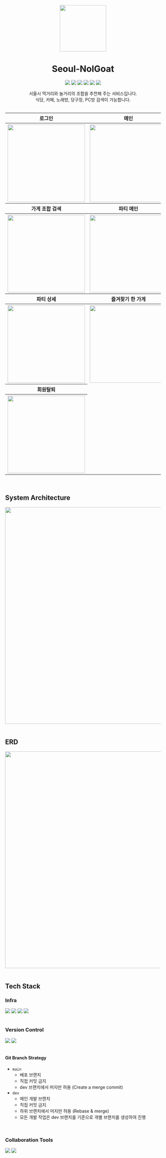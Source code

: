 <div align="center">
<img src="https://github.com/user-attachments/assets/2d19977e-9167-4c4e-9506-41175f118a58" width="150">

# Seoul-NolGoat

<img src="https://img.shields.io/badge/javascript-F7DF1E?style=for-the-badge&logo=javascript&logoColor=white">
<img src="https://img.shields.io/badge/react-61DAFB?style=for-the-badge&logo=react&logoColor=white">
<img src="https://img.shields.io/badge/java-007396?style=for-the-badge&logo=java&logoColor=white">
<img src="https://img.shields.io/badge/springboot-6DB33F?style=for-the-badge&logo=springboot&logoColor=white">
<img src="https://img.shields.io/badge/mysql-4479A1?style=for-the-badge&logo=mysql&logoColor=white">
<img src="https://img.shields.io/badge/redis-FF4438?style=for-the-badge&logo=redis&logoColor=white">

서울시 먹거리와 놀거리의 조합을 추천해 주는 서비스입니다.<br>
식당, 카페, 노래방, 당구장, PC방 검색이 가능합니다.<br><br>
</div>

<table>
  <tr>
    <th>로그인</th>
    <th>메인</th>
    <th>가게 검색</th>
  </tr>
  <tr>
    <th><img src="https://github.com/user-attachments/assets/035de2cf-5349-4a6e-8cb2-287673bf307e" width="250"></th>
    <th><img src="https://github.com/user-attachments/assets/7a611106-3b04-49e8-83af-202eab3d3ad3" width="250"></th>
    <th><img src="https://github.com/user-attachments/assets/854256a6-5fe8-487b-97d3-a4a2e82b85b3" width="250"></th>
  </tr>
  <tr>
    <th>가게 조합 검색</th>
    <th>파티 메인</th>
    <th>파티 생성</th>
  </tr>
  <tr>
    <th><img src="https://github.com/user-attachments/assets/e8b1a0a6-7b44-4db5-9b9e-60be824d620c" width="250"></th>
    <th><img src="https://github.com/user-attachments/assets/1d6aad7e-6b8f-44bc-b588-eca788e094e7" width="250"></th>
    <th><img src="https://github.com/user-attachments/assets/7085f176-28b5-462a-8c75-7840546b72b3" width="250"></th>

  </tr>
  <tr>
    <th>파티 상세</th>
    <th>즐겨찾기 한 가게</th>
    <th>내가 쓴 리뷰</th>
  </tr>
  <tr>
    <th><img src="https://github.com/user-attachments/assets/59e1bf2f-ba17-46b9-9cf6-6b9cd15d12b4" width="250"></th>
    <th><img src="https://github.com/user-attachments/assets/95edacca-552c-4aa8-8fa2-e4e46e45edef" width="250"></th>
    <th><img src="https://github.com/user-attachments/assets/5aaf00cc-eada-475b-8f6c-96cd5ccc6525" width="250"></th>
  </tr>
  <tr>
    <th>회원탈퇴</th>
  </tr>
  <tr>
    <th><img src="https://github.com/user-attachments/assets/5ea3845f-bfd5-43e7-a510-7429a0a3632d" width="250"></th>
  </tr>
</table>
<br>

<div>

## System Architecture

<img src="https://github.com/user-attachments/assets/8321ab3d-8aac-4a26-bdca-0510b406b4e0" width="700">
<br><br>

## ERD

<img src="https://github.com/user-attachments/assets/f548aed2-edd2-438a-94fd-130e65526d6e" width="700">
<br><br>

## Tech Stack

### Infra

<img src="https://img.shields.io/badge/amazonec2-FF9900?style=for-the-badge&logo=amazonec2&logoColor=white">
<img src="https://img.shields.io/badge/amazons3-569A31?style=for-the-badge&logo=amazons3&logoColor=white">
<img src="https://img.shields.io/badge/amazonroute53-8C4FFF?style=for-the-badge&logo=amazonroute53&logoColor=white">
<img src="https://img.shields.io/badge/githubactions-2088FF?style=for-the-badge&logo=githubactions&logoColor=white">
<br><br>

### Version Control

<img src="https://img.shields.io/badge/git-F05032?style=for-the-badge&logo=git&logoColor=white">
<img src="https://img.shields.io/badge/github-181717?style=for-the-badge&logo=github&logoColor=white">
<br><br>

#### Git Branch Strategy

- `main`
    - 배포 브랜치
    - 직접 커밋 금지
    - dev 브랜치에서 머지만 허용 (Create a merge commit)
- `dev`
    - 메인 개발 브랜치
    - 직접 커밋 금지
    - 하위 브랜치에서 머지만 허용 (Rebase & merge)
    - 모든 개발 작업은 dev 브랜치를 기준으로 개별 브랜치를 생성하여 진행

<br>

### Collaboration Tools

<img src="https://img.shields.io/badge/notion-000000?style=for-the-badge&logo=notion&logoColor=white">
<img src="https://img.shields.io/badge/discord-5865F2?style=for-the-badge&logo=discord&logoColor=white">

</div>
